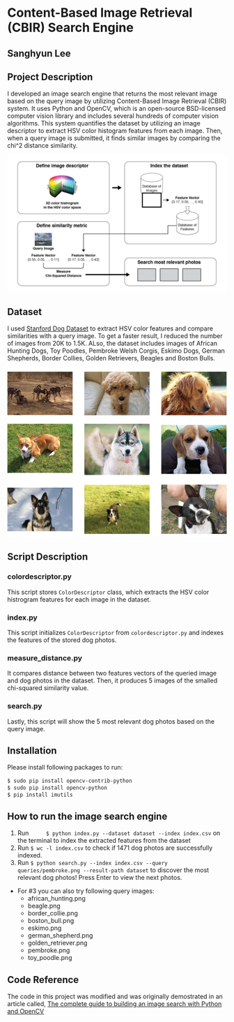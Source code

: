 # Content-Based Image Retrieval (CBIR) Search Engine
## Sanghyun Lee


## Project Description
I developed an image search engine that returns the most relevant image based on the query image by utilizing Content-Based Image Retrieval (CBIR) system. It uses Python and OpenCV, which is an open-source BSD-licensed computer vision library and includes several hundreds of computer vision algorithms. This system quantifies the dataset by utilizing an image descriptor to extract HSV color histogram features from each image. Then, when a query image is submitted, it finds similar images by comparing the chi^2 distance similarity.

![Image of CBIR Process](https://github.com/shlee2112/cbir-image-search-engine/blob/master/img/cbir_process.png)



## Dataset
I used [Stanford Dog Dataset](http://vision.stanford.edu/aditya86/ImageNetDogs/) to extract HSV color features and compare similarities with a query image. To get a faster result, I reduced the number of images from 20K to 1.5K. ALso, the dataset includes images of African Hunting Dogs, Toy Poodles, Pembroke Welsh Corgis, Eskimo Dogs, German Shepherds, Border Collies, Golden Retrievers, Beagles and Boston Bulls.

![Image of Stanford Dog Dataset](https://github.com/shlee2112/cbir-image-search-engine/blob/master/img/stanford_dogs.jpg)


## Script Description
### colordescriptor.py
This script stores `ColorDescriptor` class, which extracts the HSV color histrogram features for each image in the dataset.

### index.py
This script initializes `ColorDescriptor` from `colordescriptor.py` and indexes the features of the stored dog photos.

### measure_distance.py
It compares distance between two features vectors of the queried image and dog photos in the dataset. Then, it produces 5 images of the smalled chi-squared similarity value.

### search.py
Lastly, this script will show the 5 most relevant dog photos based on the query image.



## Installation
Please install following packages to run:
```
$ sudo pip install opencv-contrib-python
$ sudo pip install opencv-python
$ pip install imutils
```


## How to run the image search engine
1. Run `	
$ python index.py --dataset dataset --index index.csv` on the terminal to index the extracted features from the dataset
2. Run `$ wc -l index.csv` to check if 1471 dog photos are successfully indexed.
3. Run `$ python search.py --index index.csv --query queries/pembroke.png --result-path dataset` to discover the most relevant dog photos! Press Enter to view the next photos. 
- For #3 you can also try following query images:
	- african_hunting.png
	- beagle.png
	- border_collie.png
	- boston_bull.png
	- eskimo.png
	- german_shepherd.png
	- golden_retriever.png
	- pembroke.png
	- toy_poodle.png





## Code Reference
The code in this project was modified and was originally demostrated in an article called, [The complete guide to building an image search with Python and OpenCV](https://www.pyimagesearch.com/2014/12/01/complete-guide-building-image-search-engine-python-opencv/)